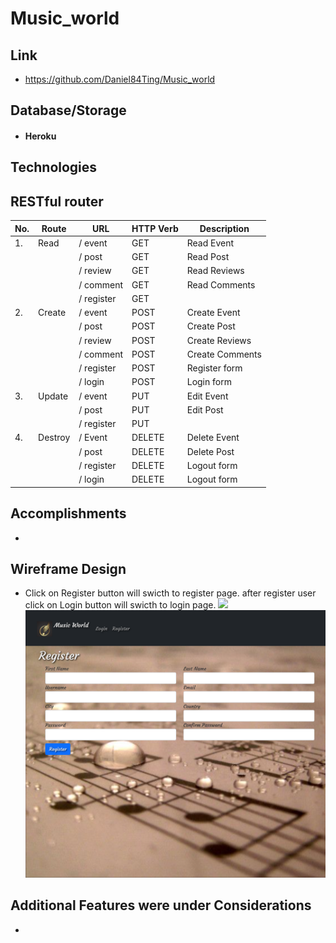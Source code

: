 # Music_world

## Link
- https://github.com/Daniel84Ting/Music_world

## Database/Storage

- #### Heroku

## Technologies

## RESTful router

| **No.** | **Route** | **URL**    | **HTTP Verb** | **Description** |
| ------- | --------- | ---------- | ------------- | --------------- |
| 1.      | Read      | / event    | GET           | Read Event      |
|         |           | / post     | GET           | Read Post       |
|         |           | / review   | GET           | Read Reviews    |
|         |           | / comment  | GET           | Read Comments   |
|         |           | / register | GET           |                 |
| 2.      | Create    | / event    | POST          | Create Event    |
|         |           | / post     | POST          | Create Post     |
|         |           | / review   | POST          | Create Reviews  |
|         |           | / comment  | POST          | Create Comments |
|         |           | / register | POST          | Register form   |
|         |           | / login    | POST          | Login form      |
| 3.      | Update    | / event    | PUT           | Edit Event      |
|         |           | / post     | PUT           | Edit Post       |
|         |           | / register | PUT           |                 |
| 4.      | Destroy   | / Event    | DELETE        | Delete Event    |
|         |           | / post     | DELETE        | Delete Post     |
|         |           | / register | DELETE        | Logout form     |
|         |           | / login    | DELETE        | Logout form     |


## Accomplishments

- 


## Wireframe Design

- Click on Register button will swicth to register page. after register user click on Login button will swicth to login page.
 ![](Wireframe/login_pager.png) ![](Wireframe/register_page.png)



## Additional Features were under Considerations

- 